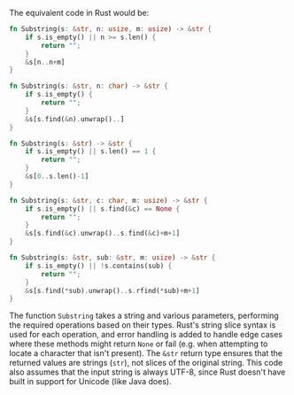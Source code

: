 The equivalent code in Rust would be:

```rust
fn Substring(s: &str, n: usize, m: usize) -> &str {
    if s.is_empty() || n >= s.len() { 
        return ""; 
    }
    &s[n..n+m]
}

fn Substring(s: &str, n: char) -> &str {
    if s.is_empty() {
        return "";
    }
    &s[s.find(&n).unwrap()..]
}

fn Substring(s: &str) -> &str {
    if s.is_empty() || s.len() == 1 {
        return "";
    }
    &s[0..s.len()-1]
}

fn Substring(s: &str, c: char, m: usize) -> &str {
    if s.is_empty() || s.find(&c) == None { 
        return "";  
    }
    &s[s.find(&c).unwrap()..s.find(&c)+m+1]
}

fn Substring(s: &str, sub: &str, m: usize) -> &str {
    if s.is_empty() || !s.contains(sub) {  
        return "";  
    }
    &s[s.find(*sub).unwrap()..s.rfind(*sub)+m+1]
}
```
The function `Substring` takes a string and various parameters, performing the required operations based on their types. Rust's string slice syntax is used for each operation, and error handling is added to handle edge cases where these methods might return `None` or fail (e.g. when attempting to locate a character that isn't present). The `&str` return type ensures that the returned values are strings (`str`), not slices of the original string.
This code also assumes that the input string is always UTF-8, since Rust doesn't have built in support for Unicode (like Java does).
